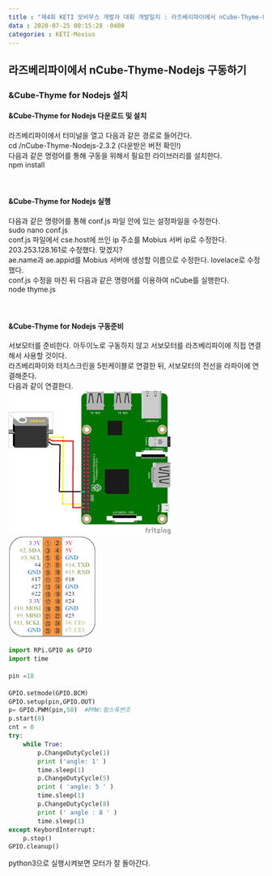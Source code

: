 ```yaml
---
title : "제4회 KETI 모비우스 개발자 대회 개발일지 : 라즈베리파이에서 nCube-Thyme-Nodejs 구동하기"
data : 2020-07-25 00:15:28 -0400
categories : KETI-Movius
---
```


## 라즈베리파이에서 nCube-Thyme-Nodejs 구동하기
### &Cube-Thyme for Nodejs 설치
#### &Cube-Thyme for Nodejs 다운로드 및 설치
라즈베리파이에서 터미널을 열고 다음과 같은 경로로 들어간다. <br>
cd /nCube-Thyme-Nodejs-2.3.2 (다운받은 버전 확인!) <br>
다음과 같은 명령어를 통해 구동을 위해서 필요한 라이브러리를 설치한다.<br>
npm install<br>
<br>
<br>
#### &Cube-Thyme for Nodejs 실행
다음과 같은 명령어를 통해 conf.js 파일 안에 있는 설정파일을 수정한다.<br>
sudo nano conf.js<br>
conf.js 파일에서 cse.host에 쓰인 ip 주소를 Mobius 서버 ip로 수정한다. 203.253.128.161로 수정했다. 맞겠지?<br>
ae.name과 ae.appid를 Mobius 서버에 생성할 이름으로 수정한다. lovelace로 수정했다.<br>
conf.js 수정을 마친 뒤 다음과 같은 명령어를 이용하여 nCube를 실행한다.<br>
node thyme.js<br>
<br>
<br>
#### &Cube-Thyme for Nodejs 구동준비
서보모터를 준비한다. 아두이노로 구동하지 않고 서보모터를 라즈베리파이에 직접 연결해서 사용할 것이다.<br>
라즈베리파이와 터치스크린을 5핀케이블로 연결한 뒤, 서보모터의 전선을 라파이에 연결해준다.<br>
다음과 같이 연결한다.<br>
![Alt Text](/assets/images/movius02/raspberryPi_servo.jpg)<br>
![Alt Text](/assets/images/movius02/GPIO.png)<br>
```python
import RPi.GPIO as GPIO
import time
    
pin =18
    
GPIO.setmode(GPIO.BCM)
GPIO.setup(pin,GPIO.OUT)
p= GPIO.PWM(pin,50)  #PMW:펄스폭변조
p.start(0)
cnt = 0
try:
    while True:
        p.ChangeDutyCycle(1)
        print ('angle: 1' )
        time.sleep(1)
        p.ChangeDutyCycle(5)
        print ( 'angle: 5 ' )
        time.sleep(1)
        p.ChangeDutyCycle(8)
        print (' angle : 8 ' )
        time.sleep(1)
except KeybordInterrupt:
    p.stop()
GPIO.cleanup()
```

python3으로 실행시켜보면 모터가 잘 돌아간다. 
